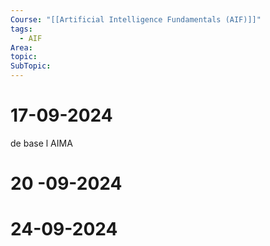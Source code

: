 ```yaml
---
Course: "[[Artificial Intelligence Fundamentals (AIF)]]"
tags:
  - AIF
Area: 
topic: 
SubTopic: 
---
```


# 17-09-2024


de base l AIMA


# 20 -09-2024


# 24-09-2024

